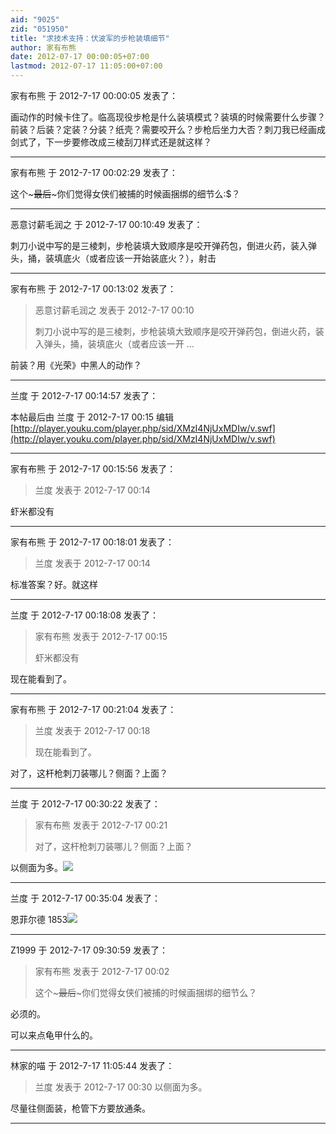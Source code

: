 ```yaml
---
aid: "9025"
zid: "051950"
title: "求技术支持：伏波军的步枪装填细节"
author: 家有布熊
date: 2012-07-17 00:00:05+07:00
lastmod: 2012-07-17 11:05:00+07:00
---
```


家有布熊 于 2012-7-17 00:00:05 发表了：

画动作的时候卡住了。临高现役步枪是什么装填模式？装填的时候需要什么步骤？前装？后装？定装？分装？纸壳？需要咬开么？步枪后坐力大否？刺刀我已经画成剑式了，下一步要修改成三棱刮刀样式还是就这样？

---

家有布熊 于 2012-7-17 00:02:29 发表了：

这个~~~最后~~~你们觉得女侠们被捕的时候画捆绑的细节么:\$？

---

恶意讨薪毛润之 于 2012-7-17 00:10:49 发表了：

刺刀小说中写的是三棱刺，步枪装填大致顺序是咬开弹药包，倒进火药，装入弹头，捅，装填底火（或者应该一开始装底火？），射击

---

家有布熊 于 2012-7-17 00:13:02 发表了：

> 恶意讨薪毛润之 发表于 2012-7-17 00:10
>
> 刺刀小说中写的是三棱刺，步枪装填大致顺序是咬开弹药包，倒进火药，装入弹头，捅，装填底火（或者应该一开 ...

前装？用《光荣》中黑人的动作？

---

兰度 于 2012-7-17 00:14:57 发表了：

本帖最后由 兰度 于 2012-7-17 00:15 编辑 [http://player.youku.com/player.php/sid/XMzI4NjUxMDIw/v.swf](http://player.youku.com/player.php/sid/XMzI4NjUxMDIw/v.swf)

---

家有布熊 于 2012-7-17 00:15:56 发表了：

> 兰度 发表于 2012-7-17 00:14

虾米都没有

---

家有布熊 于 2012-7-17 00:18:01 发表了：

> 兰度 发表于 2012-7-17 00:14

标准答案？好。就这样

---

兰度 于 2012-7-17 00:18:08 发表了：

> 家有布熊 发表于 2012-7-17 00:15
>
> 虾米都没有

现在能看到了。

---

家有布熊 于 2012-7-17 00:21:04 发表了：

> 兰度 发表于 2012-7-17 00:18
>
> 现在能看到了。

对了，这杆枪刺刀装哪儿？侧面？上面？

---

兰度 于 2012-7-17 00:30:22 发表了：

> 家有布熊 发表于 2012-7-17 00:21
>
> 对了，这杆枪刺刀装哪儿？侧面？上面？

以侧面为多。![](http://www.ogallerie.com/auctions/2009-01/127_1.jpg)

---

兰度 于 2012-7-17 00:35:04 发表了：

恩菲尔德 1853![](http://images.gunstar.co.uk/Large/C2985.jpg)

---

Z1999 于 2012-7-17 09:30:59 发表了：

> 家有布熊 发表于 2012-7-17 00:02
>
> 这个~~~最后~~~你们觉得女侠们被捕的时候画捆绑的细节么？

必须的。

可以来点龟甲什么的。

---

林家的喵 于 2012-7-17 11:05:44 发表了：

> 兰度 发表于 2012-7-17 00:30 以侧面为多。

尽量往侧面装，枪管下方要放通条。

---
